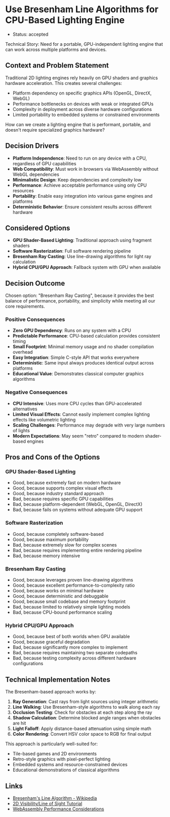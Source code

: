 # Use Bresenham Line Algorithms for CPU-Based Lighting Engine

- Status: accepted

Technical Story: Need for a portable, GPU-independent lighting engine that can work across multiple platforms and devices.

## Context and Problem Statement

Traditional 2D lighting engines rely heavily on GPU shaders and graphics hardware acceleration. This creates several challenges:
- Platform dependency on specific graphics APIs (OpenGL, DirectX, WebGL)
- Performance bottlenecks on devices with weak or integrated GPUs
- Complexity in deployment across diverse hardware configurations
- Limited portability to embedded systems or constrained environments

How can we create a lighting engine that is performant, portable, and doesn't require specialized graphics hardware?

## Decision Drivers

- **Platform Independence**: Need to run on any device with a CPU, regardless of GPU capabilities
- **Web Compatibility**: Must work in browsers via WebAssembly without WebGL dependencies
- **Minimalistic Design**: Keep dependencies and complexity low
- **Performance**: Achieve acceptable performance using only CPU resources
- **Portability**: Enable easy integration into various game engines and platforms
- **Deterministic Behavior**: Ensure consistent results across different hardware

## Considered Options

- **GPU Shader-Based Lighting**: Traditional approach using fragment shaders
- **Software Rasterization**: Full software rendering pipeline
- **Bresenham Ray Casting**: Use line-drawing algorithms for light ray calculation
- **Hybrid CPU/GPU Approach**: Fallback system with GPU when available

## Decision Outcome

Chosen option: "Bresenham Ray Casting", because it provides the best balance of performance, portability, and simplicity while meeting all our core requirements.

### Positive Consequences

- **Zero GPU Dependency**: Runs on any system with a CPU
- **Predictable Performance**: CPU-based calculation provides consistent timing
- **Small Footprint**: Minimal memory usage and no shader compilation overhead
- **Easy Integration**: Simple C-style API that works everywhere
- **Deterministic**: Same input always produces identical output across platforms
- **Educational Value**: Demonstrates classical computer graphics algorithms

### Negative Consequences

- **CPU Intensive**: Uses more CPU cycles than GPU-accelerated alternatives
- **Limited Visual Effects**: Cannot easily implement complex lighting effects like volumetric lighting
- **Scaling Challenges**: Performance may degrade with very large numbers of lights
- **Modern Expectations**: May seem "retro" compared to modern shader-based engines

## Pros and Cons of the Options

### GPU Shader-Based Lighting

- Good, because extremely fast on modern hardware
- Good, because supports complex visual effects
- Good, because industry standard approach
- Bad, because requires specific GPU capabilities
- Bad, because platform-dependent (WebGL, OpenGL, DirectX)
- Bad, because fails on systems without adequate GPU support

### Software Rasterization

- Good, because completely software-based
- Good, because maximum portability
- Bad, because extremely slow for complex scenes
- Bad, because requires implementing entire rendering pipeline
- Bad, because memory intensive

### Bresenham Ray Casting

- Good, because leverages proven line-drawing algorithms
- Good, because excellent performance-to-complexity ratio
- Good, because works on minimal hardware
- Good, because deterministic and debuggable
- Good, because small codebase and memory footprint
- Bad, because limited to relatively simple lighting models
- Bad, because CPU-bound performance scaling

### Hybrid CPU/GPU Approach

- Good, because best of both worlds when GPU available
- Good, because graceful degradation
- Bad, because significantly more complex to implement
- Bad, because requires maintaining two separate codepaths
- Bad, because testing complexity across different hardware configurations

## Technical Implementation Notes

The Bresenham-based approach works by:

1. **Ray Generation**: Cast rays from light sources using integer arithmetic
2. **Line Walking**: Use Bresenham-style algorithms to walk along each ray
3. **Occlusion Testing**: Check for obstacles at each step along the ray
4. **Shadow Calculation**: Determine blocked angle ranges when obstacles are hit
5. **Light Falloff**: Apply distance-based attenuation using simple math
6. **Color Rendering**: Convert HSV color space to RGB for final output

This approach is particularly well-suited for:
- Tile-based games and 2D environments
- Retro-style graphics with pixel-perfect lighting
- Embedded systems and resource-constrained devices
- Educational demonstrations of classical algorithms

## Links

- [Bresenham's Line Algorithm - Wikipedia](https://en.wikipedia.org/wiki/Bresenham%27s_line_algorithm)
- [2D Visibility/Line of Sight Tutorial](http://www.redblobgames.com/articles/visibility/)
- [WebAssembly Performance Considerations](https://hacks.mozilla.org/2018/01/making-webassembly-even-faster-firefoxs-new-streaming-and-tiering-compiler/)